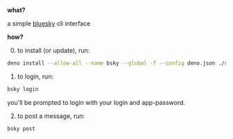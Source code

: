 **what?**

a simple [bluesky](https://bsky.app) cli interface

**how?**

0. to install (or update), run:
```sh
deno install --allow-all --name bsky --global -f --config deno.json ./src/main.ts
```

1. to login, run:
```sh
bsky login
```

you'll be prompted to login with your login and app-password.


2. to post a message, run:
```sh
bsky post
```
